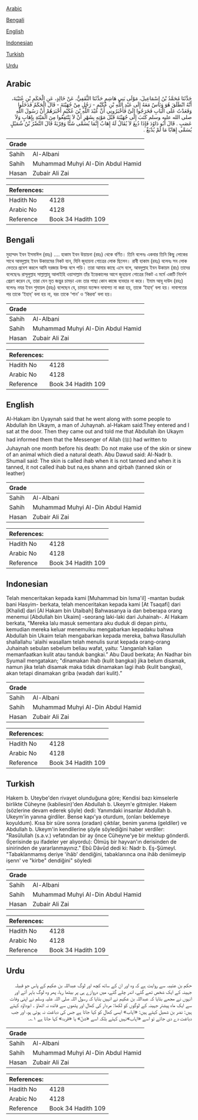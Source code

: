[Arabic](#arabic)

[Bengali](#bengali)

[English](#english)

[Indonesian](#indonesian)

[Turkish](#turkish)

[Urdu](#urdu)

## Arabic


<div dir="rtl" lang="ar" style={{fontSize:'larger',backgroundColor:'#f8f9fa',padding:20}}>
حَدَّثَنَا مُحَمَّدُ بْنُ إِسْمَاعِيلَ، مَوْلَى بَنِي هَاشِمٍ حَدَّثَنَا الثَّقَفِيُّ، عَنْ خَالِدٍ، عَنِ الْحَكَمِ بْنِ عُتَيْبَةَ، أَنَّهُ انْطَلَقَ هُوَ وَنَاسٌ مَعَهُ إِلَى عَبْدِ اللَّهِ بْنِ عُكَيْمٍ - رَجُلٍ مِنْ جُهَيْنَةَ - قَالَ الْحَكَمُ فَدَخَلُوا وَقَعَدْتُ عَلَى الْبَابِ فَخَرَجُوا إِلَىَّ فَأَخْبَرُونِي أَنَّ عَبْدَ اللَّهِ بْنَ عُكَيْمٍ أَخْبَرَهُمْ أَنَّ رَسُولَ اللَّهِ صلى الله عليه وسلم كَتَبَ إِلَى جُهَيْنَةَ قَبْلَ مَوْتِهِ بِشَهْرٍ أَنْ لاَ يَنْتَفِعُوا مِنَ الْمَيْتَةِ بِإِهَابٍ وَلاَ عَصَبٍ ‏.‏ قَالَ أَبُو دَاوُدَ فَإِذَا دُبِغَ لاَ يُقَالُ لَهُ إِهَابٌ إِنَّمَا يُسَمَّى شَنًّا وَقِرْبَةً قَالَ النَّضْرُ بْنُ شُمَيْلٍ يُسَمَّى إِهَابًا مَا لَمْ يُدْبَغْ ‏.‏
</div>
<div style={{backgroundColor:'#f8f9fa',padding:20, marginBottom: 10}}><table> <thead> <tr> <th>Grade</th> <th></th> </tr> </thead> <tbody> <tr><td>Sahih</td><td>Al-Albani</td></tr><tr><td>Sahih</td><td>Muhammad Muhyi Al-Din Abdul Hamid</td></tr><tr><td>Hasan</td><td>Zubair Ali Zai</td></tr></tbody></table><table> <thead> <tr> <th>References:</th> <th></th> </tr> </thead> <tbody><tr><td>Hadith No</td><td>4128</td></tr><tr><td>Arabic No</td><td>4128</td></tr><tr><td>Reference</td><td>Book 34 Hadith 109</td></tr></tbody></table></div>

## Bengali


<div dir="ltr" lang="bn" style={{fontSize:'larger',backgroundColor:'#f8f9fa',padding:20}}>
মুহাম্মদ ইবন ইসমাঈল (রহঃ) .... হাকাম ইবন উয়ায়না (রহঃ) থেকে বর্ণিত। তিনি বলেনঃ একবার তিনি কিছু লোকের সাথে আবদুল্লাহ ইবন উকায়মের নিকট যান, যিনি জুহায়না গোত্রের লোক ছিলেন। রাবী হাকাম (রহঃ) বলেনঃ সব লোক ভেতরে প্রবেশ করলে আমি দরজার উপর বসে পড়ি। তারা আমার কাছে এসে বলে, আবদুল্লাহ ইবন উকায়ম (রাঃ) তাদের বলেছেনঃ রাসূলুল্লাহ সাল্লাল্লাহু আলাইহি ওয়াসাল্লাম তাঁর ইন্তেকালের আগে জুহায়না গোত্রের নিকট এ মর্মে একটি নির্দেশ প্রেরণ করেন যে, তারা যেন মৃত জন্তুর চামড়া এবং তার পাছা কোন কাজে ব্যবহার না করে। ইমাম আবূ দাউদ (রহঃ) বলেনঃ নযর ইবন শুমায়ল (রহঃ) বলেছেন যে, চামড়া যতক্ষন দাবাগত না করা হয়, তাকে ‘ইহাব্’ বলা হয়। দাবাগতের পর তাকে ‘ইহাব্’ বলা হয় না, বরং তাকে ‘শান’ ও ‘কিরবা’ বলা হয়।
</div>
<div style={{backgroundColor:'#f8f9fa',padding:20, marginBottom: 10}}><table> <thead> <tr> <th>Grade</th> <th></th> </tr> </thead> <tbody> <tr><td>Sahih</td><td>Al-Albani</td></tr><tr><td>Sahih</td><td>Muhammad Muhyi Al-Din Abdul Hamid</td></tr><tr><td>Hasan</td><td>Zubair Ali Zai</td></tr></tbody></table><table> <thead> <tr> <th>References:</th> <th></th> </tr> </thead> <tbody><tr><td>Hadith No</td><td>4128</td></tr><tr><td>Arabic No</td><td>4128</td></tr><tr><td>Reference</td><td>Book 34 Hadith 109</td></tr></tbody></table></div>

## English


<div dir="ltr" lang="en" style={{fontSize:'larger',backgroundColor:'#f8f9fa',padding:20}}>
Al-Hakam ibn Uyaynah said that he went along with some people to Abdullah ibn Ukaym, a man of Juhaynah. al-Hakam said:They entered and I sat at the door. Then they came out and told me that Abdullah ibn Ukaym had informed them that the Messenger of Allah (ﷺ) had written to Juhaynah one month before his death: Do not make use of the skin or sinew of an animal which died a natural death. Abu Dawud said: Al-Nadr b. Shumail said: The skin is called ihab when it is not tanned and when it is tanned, it not called ihab but na,es shann and qirbah (tanned skin or leather)
</div>
<div style={{backgroundColor:'#f8f9fa',padding:20, marginBottom: 10}}><table> <thead> <tr> <th>Grade</th> <th></th> </tr> </thead> <tbody> <tr><td>Sahih</td><td>Al-Albani</td></tr><tr><td>Sahih</td><td>Muhammad Muhyi Al-Din Abdul Hamid</td></tr><tr><td>Hasan</td><td>Zubair Ali Zai</td></tr></tbody></table><table> <thead> <tr> <th>References:</th> <th></th> </tr> </thead> <tbody><tr><td>Hadith No</td><td>4128</td></tr><tr><td>Arabic No</td><td>4128</td></tr><tr><td>Reference</td><td>Book 34 Hadith 109</td></tr></tbody></table></div>

## Indonesian


<div dir="ltr" lang="id" style={{fontSize:'larger',backgroundColor:'#f8f9fa',padding:20}}>
Telah menceritakan kepada kami [Muhammad bin Isma'il] -mantan budak bani Hasyim- berkata, telah menceritakan kepada kami [At Tsaqafi] dari [Khalid] dari [Al Hakam bin Utaibah] Bahwasanya ia dan beberapa orang menemui [Abdullah bin Ukaim] -seorang laki-laki dari Juhainah-. Al Hakam berkata, "Mereka lalu masuk sementara aku duduk di depan pintu, kemudian mereka keluar menemuiku mengabarkan kepadaku bahwa Abdullah bin Ukaim telah mengabarkan kepada mereka, bahwa Rasulullah shallallahu 'alaihi wasallam telah menulis surat kepada orang-orang Juhainah sebulan sebelum beliau wafat, yaitu: "Janganlah kalian memanfaatkan kulit atau tanduk bangkai.” Abu Daud berkata; An Nadhar bin Syumail mengatakan; "dinamakan ihab (kulit bangkai) jika belum disamak, namun jika telah disamak maka tidak dinamakan lagi ihab (kulit bangkai), akan tetapi dinamakan griba (wadah dari kulit).”
</div>
<div style={{backgroundColor:'#f8f9fa',padding:20, marginBottom: 10}}><table> <thead> <tr> <th>Grade</th> <th></th> </tr> </thead> <tbody> <tr><td>Sahih</td><td>Al-Albani</td></tr><tr><td>Sahih</td><td>Muhammad Muhyi Al-Din Abdul Hamid</td></tr><tr><td>Hasan</td><td>Zubair Ali Zai</td></tr></tbody></table><table> <thead> <tr> <th>References:</th> <th></th> </tr> </thead> <tbody><tr><td>Hadith No</td><td>4128</td></tr><tr><td>Arabic No</td><td>4128</td></tr><tr><td>Reference</td><td>Book 34 Hadith 109</td></tr></tbody></table></div>

## Turkish


<div dir="ltr" lang="tr" style={{fontSize:'larger',backgroundColor:'#f8f9fa',padding:20}}>
Hakem b. Uteybe'den rivayet olunduğuna göre; Kendisi bazı kimselerle birlikte Cüheyne (kabilesin)'den Abdullah b. Ukeym'e gitmişler. Hakem (sözlerine devam ederek şöyle) dedi: Yanımdaki insanlar Abdullah b. Ukeym'in yanına girdiler. Bense kapı'ya oturdum, (onları beklemeye koyuldum). Kısa bir süre sonra (oradan) çıktılar, benim yanıma (geldiler) ve Abdullah b. Ukeym'in kendilerine şöyle söylediğini haber verdiler: "Rasûlullah (s.a.v.) vefatından bir ay önce Cüheyne'ye bir mektup gönderdi. (İçerisinde şu ifadeler yer alıyordu): Ölmüş bir hayvan'ın derisinden de sinirinden de yararlanmayınız." Ebû Dâvûd dedi ki: Nadr b. Eş-Şümeyl. "Tabaklanmamış deriye 'ihâb' dendiğini, tabaklanınca ona ihâb deniimeyip işenn' ve "kirbe" dendiğini" söyledi
</div>
<div style={{backgroundColor:'#f8f9fa',padding:20, marginBottom: 10}}><table> <thead> <tr> <th>Grade</th> <th></th> </tr> </thead> <tbody> <tr><td>Sahih</td><td>Al-Albani</td></tr><tr><td>Sahih</td><td>Muhammad Muhyi Al-Din Abdul Hamid</td></tr><tr><td>Hasan</td><td>Zubair Ali Zai</td></tr></tbody></table><table> <thead> <tr> <th>References:</th> <th></th> </tr> </thead> <tbody><tr><td>Hadith No</td><td>4128</td></tr><tr><td>Arabic No</td><td>4128</td></tr><tr><td>Reference</td><td>Book 34 Hadith 109</td></tr></tbody></table></div>

## Urdu


<div dir="rtl" lang="ur" style={{fontSize:'larger',backgroundColor:'#f8f9fa',padding:20}}>
حکم بن عتیبہ سے روایت ہے کہ وہ اور ان کے ساتھ کچھ اور لوگ عبداللہ بن عکیم کے پاس جو قبیلہ جہینہ کے ایک شخص تھے گئے، اندر چلے گئے، میں دروازے ہی پر بیٹھا رہا، پھر وہ لوگ باہر آئے اور انہوں نے مجھے بتایا کہ عبداللہ بن عکیم نے انہیں بتایا کہ رسول اللہ صلی اللہ علیہ وسلم نے اپنی وفات سے ایک ماہ پیشتر جہینہ کے لوگوں کو لکھا: مردار کی کھال اور پٹھوں سے فائدہ نہ اٹھاؤ ۔ ابوداؤد کہتے ہیں: نضر بن شمیل کہتے ہیں: «اہاب» ایسی کھال کو کہا جاتا ہے جس کی دباغت نہ ہوئی ہو، اور جب دباغت دے دی جائے تو اسے «اہاب»نہیں کہتے بلکہ اسے «شنّ» یا «قربۃ» کہا جاتا ہے ۱؎۔
</div>
<div style={{backgroundColor:'#f8f9fa',padding:20, marginBottom: 10}}><table> <thead> <tr> <th>Grade</th> <th></th> </tr> </thead> <tbody> <tr><td>Sahih</td><td>Al-Albani</td></tr><tr><td>Sahih</td><td>Muhammad Muhyi Al-Din Abdul Hamid</td></tr><tr><td>Hasan</td><td>Zubair Ali Zai</td></tr></tbody></table><table> <thead> <tr> <th>References:</th> <th></th> </tr> </thead> <tbody><tr><td>Hadith No</td><td>4128</td></tr><tr><td>Arabic No</td><td>4128</td></tr><tr><td>Reference</td><td>Book 34 Hadith 109</td></tr></tbody></table></div>